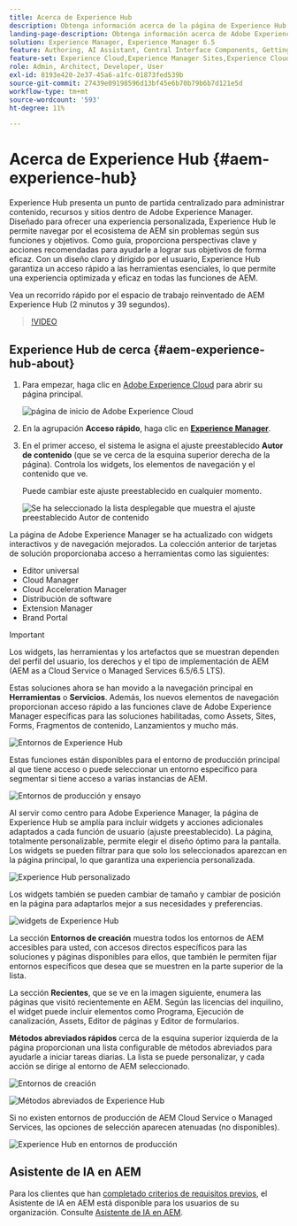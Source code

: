 ```yaml
---
title: Acerca de Experience Hub
description: Obtenga información acerca de la página de Experience Hub de Adobe.
landing-page-description: Obtenga información acerca de Adobe Experience Hub, un punto de partida centralizado para acceder a todas las funcionalidades de AEM.
solution: Experience Manager, Experience Manager 6.5
feature: Authoring, AI Assistant, Central Interface Components, Getting Started, Onboarding, Programs, Workflows
feature-set: Experience Cloud,Experience Manager Sites,Experience Cloud Services
role: Admin, Architect, Developer, User
exl-id: 8193e420-2e37-45a6-a1fc-01873fed539b
source-git-commit: 27439e09198596d13bf45e6b70b79b6b7d121e5d
workflow-type: tm+mt
source-wordcount: '593'
ht-degree: 11%

---
```


# Acerca de Experience Hub {#aem-experience-hub}

Experience Hub presenta un punto de partida centralizado para administrar contenido, recursos y sitios dentro de Adobe Experience Manager. Diseñado para ofrecer una experiencia personalizada, Experience Hub le permite navegar por el ecosistema de AEM sin problemas según sus funciones y objetivos. Como guía, proporciona perspectivas clave y acciones recomendadas para ayudarle a lograr sus objetivos de forma eficaz. Con un diseño claro y dirigido por el usuario, Experience Hub garantiza un acceso rápido a las herramientas esenciales, lo que permite una experiencia optimizada y eficaz en todas las funciones de AEM.

Vea un recorrido rápido por el espacio de trabajo reinventado de AEM Experience Hub (2 minutos y 39 segundos).

>[!VIDEO](https://video.tv.adobe.com/v/3475190/?learn=on&enablevpops)

<!--
Available as a private beta, Experience Hub offers an optimized experience focused on improving workflows, prioritizing goals, and delivering results. Opting in lets you influence Experience Hub's development by providing feedback that helps shape its future and enhances its value for the entire AEM community. -->

## Experience Hub de cerca {#aem-experience-hub-about}

1. Para empezar, haga clic en [Adobe Experience Cloud](https://experience.adobe.com/#/@foundationinternal/home) para abrir su página principal.

   ![página de inicio de Adobe Experience Cloud](/help/assets/assets-experience-hub/experience-cloud-experiencemanager-ams.png)

1. En la agrupación **Acceso rápido**, haga clic en [**Experience Manager**](https://experience.adobe.com).
1. En el primer acceso, el sistema le asigna el ajuste preestablecido **Autor de contenido** (que se ve cerca de la esquina superior derecha de la página). Controla los widgets, los elementos de navegación y el contenido que ve.

   Puede cambiar este ajuste preestablecido en cualquier momento.

   ![Se ha seleccionado la lista desplegable que muestra el ajuste preestablecido Autor de contenido](/help/assets/assets-experience-hub/experience-hub-role-selection.png)

La página de Adobe Experience Manager se ha actualizado con widgets interactivos y de navegación mejorados. La colección anterior de tarjetas de solución proporcionaba acceso a herramientas como las siguientes:

* Editor universal
* Cloud Manager
* Cloud Acceleration Manager
* Distribución de software
* Extension Manager
* Brand Portal

>[!IMPORTANT]
>
>Los widgets, las herramientas y los artefactos que se muestran dependen del perfil del usuario, los derechos y el tipo de implementación de AEM (AEM as a Cloud Service o Managed Services 6.5/6.5 LTS).

Estas soluciones ahora se han movido a la navegación principal en **Herramientas** o **Servicios**. Además, los nuevos elementos de navegación proporcionan acceso rápido a las funciones clave de Adobe Experience Manager específicas para las soluciones habilitadas, como Assets, Sites, Forms, Fragmentos de contenido, Lanzamientos y mucho más.

![Entornos de Experience Hub](/help/assets/assets-experience-hub/experience-hub-author-environments-ams.png)

Estas funciones están disponibles para el entorno de producción principal al que tiene acceso o puede seleccionar un entorno específico para segmentar si tiene acceso a varias instancias de AEM.

![Entornos de producción y ensayo](/help/assets/assets-experience-hub/experience-hub-prod-stage-ams.png)

Al servir como centro para Adobe Experience Manager, la página de Experience Hub se amplía para incluir widgets y acciones adicionales adaptados a cada función de usuario (ajuste preestablecido). La página, totalmente personalizable, permite elegir el diseño óptimo para la pantalla. Los widgets se pueden filtrar para que solo los seleccionados aparezcan en la página principal, lo que garantiza una experiencia personalizada.

![Experience Hub personalizado](/help/assets/assets-experience-hub/experience-hub-custom-ams.png)

Los widgets también se pueden cambiar de tamaño y cambiar de posición en la página para adaptarlos mejor a sus necesidades y preferencias.

![widgets de Experience Hub](/help/assets/assets-experience-hub/experience-hub-custom-widgets-ams.png)

La sección **Entornos de creación** muestra todos los entornos de AEM accesibles para usted, con accesos directos específicos para las soluciones y páginas disponibles para ellos, que también le permiten fijar entornos específicos que desea que se muestren en la parte superior de la lista.

La sección **Recientes**, que se ve en la imagen siguiente, enumera las páginas que visitó recientemente en AEM. Según las licencias del inquilino, el widget puede incluir elementos como Programa, Ejecución de canalización, Assets, Editor de páginas y Editor de formularios.

**Métodos abreviados rápidos** cerca de la esquina superior izquierda de la página proporcionan una lista configurable de métodos abreviados para ayudarle a iniciar tareas diarias. La lista se puede personalizar, y cada acción se dirige al entorno de AEM seleccionado.

![Entornos de creación](/help/assets/assets-experience-hub/experience-hub-recents-ams.png)

![Métodos abreviados de Experience Hub](/help/assets/assets-experience-hub/experience-hub-quick-shortcuts-ams.png)

Si no existen entornos de producción de AEM Cloud Service o Managed Services, las opciones de selección aparecen atenuadas (no disponibles).

![Experience Hub en entornos de producción](/help/assets/assets-experience-hub/experience-hub-no-prod-environs-ams.png)

## Asistente de IA en AEM

Para los clientes que han [completado criterios de requisitos previos](/help/ai-assistant-in-aem.md#get-access), el Asistente de IA en AEM está disponible para los usuarios de su organización. Consulte [Asistente de IA en AEM](/help/ai-assistant-in-aem.md).
